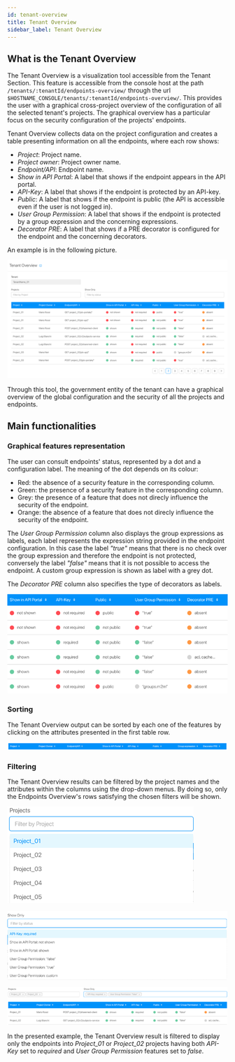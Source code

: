 ```yaml
---
id: tenant-overview
title: Tenant Overview
sidebar_label: Tenant Overview
---
```

## What is the Tenant Overview

The Tenant Overview is a visualization tool accessible from the Tenant Section. This feature is accessible from the console host at the path `/tenants/:tenantId/endpoints-overview/` through the url `$HOSTNAME_CONSOLE/tenants/:tenantId/endpoints-overview/`. This provides the user with a graphical cross-project overview of the configuration of all the selected tenant's projects. The graphical overview has a particular focus on the security configuration of the projects' endpoints.  

Tenant Overview collects data on the project configuration and creates a table presenting information on all the endpoints, where each row shows:
* *Project*: Project name.
* *Project owner*: Project owner name.
* *Endpoint/API*: Endpoint name.
* *Show in API Portal*: A label that shows if the endpoint appears in the API portal.
* *API-Key*: A label that shows if the endpoint is protected by an API-key.
* *Public*: A label that shows if the endpoint is public (the API is accessible even if the user is not logged in).
* *User Group Permission*: A label that shows if the endpoint is protected by a group expression and the concerning expressions.
* *Decorator PRE*: A label that shows if a PRE decorator is configured for the endpoint and the concerning decorators.  

An example is in the following picture.

![Endpoints Overview visualization](img/endpoints-overview-visualization.png)

Through this tool, the government entity of the tenant can have a graphical overview of the global configuration and the security of all the projects and endpoints.

## Main functionalities

### Graphical features representation

The user can consult endpoints' status, represented by a dot and a configuration label. The meaning of the dot depends on its colour:

* Red: the absence of a security feature in the corresponding column.
* Green: the presence of a security feature in the corresponding column.
* Grey: the presence of a feature that does not direcly influence the security of the endpoint.
* Orange: the absence of a feature that does not direcly influence the security of the endpoint.

The *User Group Permission* column also displays the group expressions as labels, each label represents the expression string provided in the endpoint configuration. In this case the label *"true"* means that there is no check over the group expression and therefore the endpoint is not protected, conversely the label *"false"* means that it is not possible to access the endpoint. A custom group expression is shown as label with a grey dot.  

The *Decorator PRE* column also specifies the type of decorators as labels.  

![Graphical features](img/graphical-features.png)  

### Sorting

The Tenant Overview output can be sorted by each one of the features by clicking on the attributes presented in the first table row.

![Sort](img/sort.png)

### Filtering

The Tenant Overview results can be filtered by the project names and the attributes within the columns using the drop-down menus. By doing so, only the Endpoints Overview's rows satisfying the chosen filters will be shown.

![Project filter](img/project-name-filter.png)

![Feature filter](img/feature-filter.png)

![Filter](img/filter.png)

In the presented example, the Tenant Overview result is filtered to display only the endpoints into *Project_01* or *Project_02* projects having both *API-Key* set to *required* and *User Group Permission* features set to *false*.  

